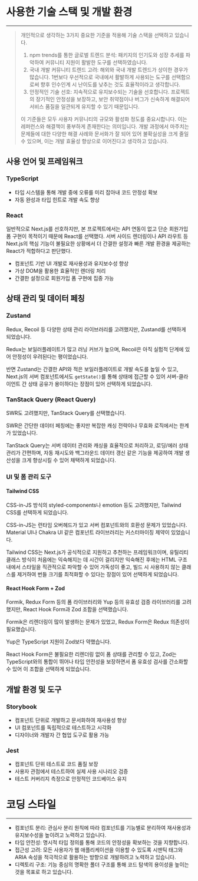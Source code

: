 # 사용한 기술 스택 및 개발 환경

---

> 개인적으로 생각하는 3가지 중요한 기준을 적용해 기술 스택을 선택하고 있습니다.
>
> 1. npm trends를 통한 글로벌 트렌드 분석: 패키지의 인기도와 성장 추세를 파악하여 커뮤니티 지원이 활발한 도구를 선택하였습니다.
> 2. 국내 개발 커뮤니티 트렌드 고려: 해외와 국내 개발 트렌드가 상이한 경우가 많습니다. 1번보다 우선적으로 국내에서 활발하게 사용되는 도구를 선택함으로써 향후 인수인계 시 난이도를 낮추는 것도 효율적이라고 생각합니다.
> 3. 안정적인 기술 선호: 지속적으로 유지보수되는 기술을 선호합니다. 프로젝트의 장기적인 안정성을 보장하고, 보안 취약점이나 버그가 신속하게 해결되어 서비스 품질을 일관되게 유지할 수 있기 때문입니다.
>
> 이 기준들은 모두 사용자 커뮤니티의 규모와 활성화 정도를 중요시합니다. 이는 레퍼런스와 해결책이 풍부하게 존재한다는 의미입니다.
> 개발 과정에서 마주치는 문제들에 대한 다양한 해결 사례와 문서화가 잘 되어 있어 불확실성을 크게 줄일 수 있으며, 이는 개발 효율성 향상으로 이어진다고 생각하고 있습니다.

## 사용 언어 및 프레임워크

### TypeScript

- 타입 시스템을 통해 개발 중에 오류를 미리 잡아내 코드 안정성 확보
- 자동 완성과 타입 힌트로 개발 속도 향상

### React

일반적으로 Next.js를 선호하지만, 본 프로젝트에서는 API 연동이 없고 단순 회원가입 폼 구현이 목적이기 때문에 React를 선택했다. 서버 사이드 렌더링이나 API 라우트 등 Next.js의 핵심 기능이 불필요한 상황에서 더 간결한 설정과 빠른 개발 환경을 제공하는 React가 적합하다고 판단했다.

- 컴포넌트 기반 UI 개발로 재사용성과 유지보수성 향상
- 가상 DOM을 활용한 효율적인 렌더링 처리
- 간결한 설정으로 회원가입 폼 구현에 집중 가능

## 상태 관리 및 데이터 페칭

### Zustand

Redux, Recoil 등 다양한 상태 관리 라이브러리를 고려했지만, Zustand를 선택하게 되었습니다.

Redux는 보일러플레이트가 많고 러닝 커브가 높으며,
Recoil은 아직 실험적 단계에 있어 안정성이 우려된다는 평이었습니다.

반면 Zustand는 간결한 API와 적은 보일러플레이트로 개발 속도를 높일 수 있고, Next.js의 서버 컴포넌트에서도 `getState()`를 통해 상태에 접근할 수 있어 서버-클라이언트 간 상태 공유가 용이하다는 장점이 있어 선택하게 되었습니다.

### TanStack Query (React Query)

SWR도 고려했지만, TanStack Query를 선택했습니다.

SWR은 간단한 데이터 페칭에는 좋지만 복잡한 캐싱 전략이나 무효화 로직에서는 한계가 있었습니다.

TanStack Query는 서버 데이터 관리와 캐싱을 효율적으로 처리하고, 로딩/에러 상태 관리가 간편하며, 자동 재시도와 백그라운드 데이터 갱신 같은 기능을 제공하여 개발 생산성을 크게 향상시킬 수 있어 채택하게 되었습니다.

### UI 및 폼 관리 도구

#### Tailwind CSS

CSS-in-JS 방식의 styled-components나 emotion 등도 고려했지만, Tailwind CSS를 선택하게 되었습니다.

CSS-in-JS는 런타임 오버헤드가 있고 서버 컴포넌트와의 호환성 문제가 있었습니다.
Material UI나 Chakra UI 같은 컴포넌트 라이브러리는 커스터마이징 제약이 있었습니다.

Tailwind CSS는 Next.js가 공식적으로 지원하고 추천하는 프레임워크이며, 유틸리티 클래스 방식이 처음에는 익숙해지는 데 시간이 걸리지만 익숙해진 후에는 HTML 구조 내에서 스타일을 직관적으로 파악할 수 있어 가독성이 좋고, 빌드 시 사용하지 않는 클래스를 제거하여 번들 크기를 최적화할 수 있다는 장점이 있어 선택하게 되었습니다.

#### React Hook Form + Zod

Formik, Redux Form 등의 폼 라이브러리와 Yup 등의 유효성 검증 라이브러리를 고려했지만, React Hook Form과 Zod 조합을 선택했습니다.

Formik은 리렌더링이 많이 발생하는 문제가 있었고,
Redux Form은 Redux 의존성이 필요했습니다.

Yup은 TypeScript 지원이 Zod보다 약했습니다.

React Hook Form은 불필요한 리렌더링 없이 폼 상태를 관리할 수 있고, Zod는 TypeScript와의 통합이 뛰어나 타입 안전성을 보장하면서 폼 유효성 검사를 간소화할 수 있어 이 조합을 선택하게 되었습니다.

## 개발 환경 및 도구

### Storybook

- 컴포넌트 단위로 개발하고 문서화하여 재사용성 향상
- UI 컴포넌트를 독립적으로 테스트하고 시각화
- 디자이너와 개발자 간 협업 도구로 활용 가능

### Jest

- 컴포넌트 단위 테스트로 코드 품질 보장
- 사용자 관점에서 테스트하여 실제 사용 시나리오 검증
- 테스트 커버리지 측정으로 안정적인 코드베이스 유지

# 코딩 스타일

---

- 컴포넌트 분리: 관심사 분리 원칙에 따라 컴포넌트를 기능별로 분리하여 재사용성과 유지보수성을 높이려고 노력하고 있습니다.
- 타입 안전성: 명시적 타입 정의를 통해 코드의 안정성을 확보하는 것을 지향합니다.
- 접근성 고려: 모든 사용자가 웹 애플리케이션을 이용할 수 있도록 시맨틱 태그와 ARIA 속성을 적극적으로 활용하는 방향으로 개발하려고 노력하고 있습니다.
- 디렉토리 구조: 기능 중심의 명확한 폴더 구조를 통해 코드 탐색의 용이성을 높이는 것을 목표로 하고 있습니다.
